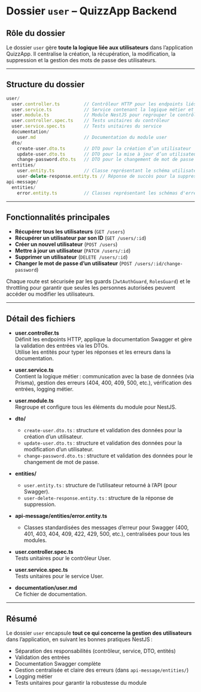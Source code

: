 # Dossier `user` – QuizzApp Backend

## Rôle du dossier

Le dossier `user` gère **toute la logique liée aux utilisateurs** dans l’application QuizzApp. Il centralise la création, la récupération, la modification, la suppression et la gestion des mots de passe des utilisateurs.

---

## Structure du dossier

```ts
user/
  user.controller.ts         // Contrôleur HTTP pour les endpoints liés aux utilisateurs
  user.service.ts            // Service contenant la logique métier et l'accès à la base de données
  user.module.ts             // Module NestJS pour regrouper le contrôleur et le service
  user.controller.spec.ts    // Tests unitaires du contrôleur
  user.service.spec.ts       // Tests unitaires du service
  documentation/
    user.md                  // Documentation du module user
  dto/
    create-user.dto.ts       // DTO pour la création d’un utilisateur
    update-user.dto.ts       // DTO pour la mise à jour d’un utilisateur
    change-password.dto.ts   // DTO pour le changement de mot de passe
  entities/
    user.entity.ts           // Classe représentant le schéma utilisateur pour Swagger
    user-delete-response.entity.ts // Réponse de succès pour la suppression
api-message/
  entities/
    error.entity.ts          // Classes représentant les schémas d'erreur pour Swagger (centralisées)
```

---

## Fonctionnalités principales

- **Récupérer tous les utilisateurs** (`GET /users`)
- **Récupérer un utilisateur par son ID** (`GET /users/:id`)
- **Créer un nouvel utilisateur** (`POST /users`)
- **Mettre à jour un utilisateur** (`PATCH /users/:id`)
- **Supprimer un utilisateur** (`DELETE /users/:id`)
- **Changer le mot de passe d’un utilisateur** (`POST /users/:id/change-password`)

Chaque route est sécurisée par les guards (`JwtAuthGuard`, `RolesGuard`) et le throttling pour garantir que seules les personnes autorisées peuvent accéder ou modifier les utilisateurs.

---

## Détail des fichiers

- **user.controller.ts**  
  Définit les endpoints HTTP, applique la documentation Swagger et gère la validation des entrées via les DTOs.  
  Utilise les entités pour typer les réponses et les erreurs dans la documentation.

- **user.service.ts**  
  Contient la logique métier : communication avec la base de données (via Prisma), gestion des erreurs (404, 400, 409, 500, etc.), vérification des entrées, logging métier.

- **user.module.ts**  
  Regroupe et configure tous les éléments du module pour NestJS.

- **dto/**
  - `create-user.dto.ts` : structure et validation des données pour la création d’un utilisateur.
  - `update-user.dto.ts` : structure et validation des données pour la modification d’un utilisateur.
  - `change-password.dto.ts` : structure et validation des données pour le changement de mot de passe.

- **entities/**
  - `user.entity.ts` : structure de l’utilisateur retourné à l’API (pour Swagger).
  - `user-delete-response.entity.ts` : structure de la réponse de suppression.

- **api-message/entities/error.entity.ts**
  - Classes standardisées des messages d’erreur pour Swagger (400, 401, 403, 404, 409, 422, 429, 500, etc.), centralisées pour tous les modules.

- **user.controller.spec.ts**  
  Tests unitaires pour le contrôleur User.

- **user.service.spec.ts**  
  Tests unitaires pour le service User.

- **documentation/user.md**  
  Ce fichier de documentation.

---

## Résumé

Le dossier `user` encapsule **tout ce qui concerne la gestion des utilisateurs** dans l’application, en suivant les bonnes pratiques NestJS :

- Séparation des responsabilités (contrôleur, service, DTO, entités)
- Validation des entrées
- Documentation Swagger complète
- Gestion centralisée et claire des erreurs (dans `api-message/entities/`)
- Logging métier
- Tests unitaires pour garantir la robustesse du module
